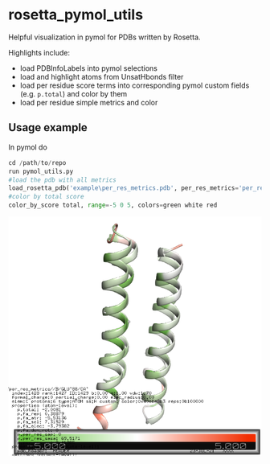 # rosetta_pymol_utils
Helpful visualization in pymol for PDBs written by Rosetta.

Highlights include:
* load PDBInfoLabels into pymol selections
* load and highlight atoms from UnsatHbonds filter
* load per residue score terms into corresponding pymol custom fields (e.g. `p.total`) and color by them
* load per residue simple metrics and color

## Usage example

In pymol do
```python
cd /path/to/repo
run pymol_utils.py
#load the pdb with all metrics
load_rosetta_pdb('example\per_res_metrics.pdb', per_res_metrics='per_res_sap per_res_sasa per_res_nc')
#color by total score
color_by_score total, range=-5 0 5, colors=green white red
```

![](example_image.png)